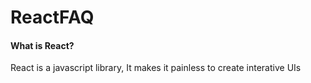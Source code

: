 # ReactFAQ
<div>
  <h4>What is React?</h4>
  <p>React is a javascript library, It makes it painless to create interative UIs</p>
<div>
